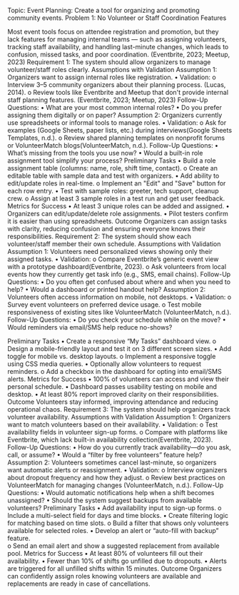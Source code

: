 Topic:
Event Planning: Create a tool for organizing and promoting community events.
Problem 1: No Volunteer or Staff Coordination Features

Most event tools focus on attendee registration and promotion, but they lack features for managing internal teams — such as assigning volunteers, tracking staff availability, and handling last-minute changes, which leads to confusion, missed tasks, and poor coordination. (Eventbrite, 2023; Meetup, 2023)
Requirement 1: The system should allow organizers to manage volunteer/staff roles clearly.
Assumptions with Validation
Assumption 1:
Organizers want to assign internal roles like registration.
•	Validation:
o	Interview 3–5 community organizers about their planning process. (Lucas, 2014).
o	Review tools like Eventbrite and Meetup that don't provide internal staff planning features. (Eventbrite, 2023; Meetup, 2023)
Follow-Up Questions:
•	What are your most common internal roles?
•	Do you prefer assigning them digitally or on paper?
Assumption 2:
Organizers currently use spreadsheets or informal tools to manage roles.
•	Validation:
o	Ask for examples (Google Sheets, paper lists, etc.) during interviews(Google Sheets Templates, n.d.).
o	Review shared planning templates on nonprofit forums or VolunteerMatch blogs(VolunteerMatch, n.d.).
Follow-Up Questions:
•	What’s missing from the tools you use now?
•	Would a built-in role assignment tool simplify your process?
Preliminary Tasks
•	Build a role assignment table (columns: name, role, shift time, contact).
o	Create an editable table with sample data and test with organizers.
•	Add ability to edit/update roles in real-time.
o	Implement an "Edit" and "Save" button for each row entry.
•	Test with sample roles: greeter, tech support, cleanup crew.
o	Assign at least 3 sample roles in a test run and get user feedback.
Metrics for Success
•	At least 3 unique roles can be added and assigned.
•	Organizers can edit/update/delete role assignments.
•	Pilot testers confirm it is easier than using spreadsheets.
 Outcome
Organizers can assign tasks with clarity, reducing confusion and ensuring everyone knows their responsibilities.
Requirement 2: The system should show each volunteer/staff member their own schedule.
Assumptions with Validation
Assumption 1:
Volunteers need personalized views showing only their assigned tasks.
•	Validation:
o	Compare Eventbrite’s generic event view with a prototype dashboard(Eventbrite, 2023).
o	Ask volunteers from local events how they currently get task info (e.g., SMS, email chains).
Follow-Up Questions:
•	Do you often get confused about where and when you need to help?
•	Would a dashboard or printed handout help?
Assumption 2:
Volunteers often access information on mobile, not desktops.
•	Validation:
o	Survey event volunteers on preferred device usage.
o	Test mobile responsiveness of existing sites like VolunteerMatch (VolunteerMatch, n.d.).
Follow-Up Questions:
•	Do you check your schedule while on the move?
•	Would reminders via email/SMS help reduce no-shows?

Preliminary Tasks
•	Create a responsive “My Tasks” dashboard view.
o	Design a mobile-friendly layout and test it on 3 different screen sizes.
•	Add toggle for mobile vs. desktop layouts.
o	Implement a responsive toggle using CSS media queries.
•	Optionally allow volunteers to request reminders.
o	Add a checkbox in the dashboard for opting into email/SMS alerts.
 Metrics for Success
•	100% of volunteers can access and view their personal schedule.
•	Dashboard passes usability testing on mobile and desktop.
•	At least 80% report improved clarity on their responsibilities.
Outcome
Volunteers stay informed, improving attendance and reducing operational chaos.
Requirement 3: The system should help organizers track volunteer availability.
Assumptions with Validation
Assumption 1:
Organizers want to match volunteers based on their availability.
•	Validation:
o	Test availability fields in volunteer sign-up forms.
o	Compare with platforms like Eventbrite, which lack built-in availability collection(Eventbrite, 2023).
Follow-Up Questions:
•	How do you currently track availability—do you ask, call, or assume?
•	Would a “filter by free volunteers” feature help?
Assumption 2:
Volunteers sometimes cancel last-minute, so organizers want automatic alerts or reassignment.
•	Validation:
o	Interview organizers about dropout frequency and how they adjust.
o	Review best practices on VolunteerMatch for managing changes (VolunteerMatch, n.d.).
Follow-Up Questions:
•	Would automatic notifications help when a shift becomes unassigned?
•	Should the system suggest backups from available volunteers?
Preliminary Tasks
•	Add availability input to sign-up forms.
o	Include a multi-select field for days and time blocks.
•	Create filtering logic for matching based on time slots.
o	Build a filter that shows only volunteers available for selected roles.
•	Develop an alert or “auto-fill with backup” feature.	
o	Send an email alert and show a suggested replacement from available pool.
Metrics for Success
•	At least 80% of volunteers fill out their availability.
•	Fewer than 10% of shifts go unfilled due to dropouts.
•	Alerts are triggered for all unfilled shifts within 15 minutes.
Outcome
Organizers can confidently assign roles knowing volunteers are available and replacements are ready in case of cancellations.
